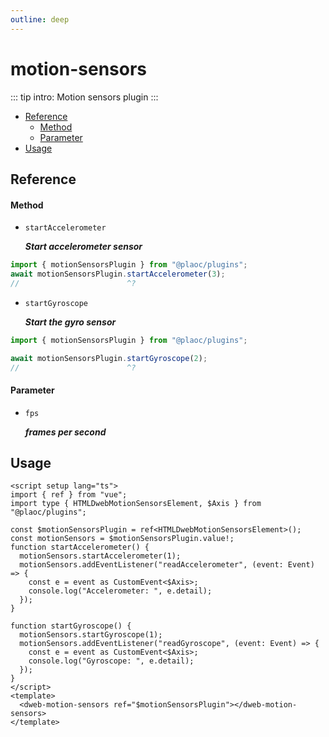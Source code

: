 ```yaml
---
outline: deep
---
```


# motion-sensors

::: tip intro:
Motion sensors plugin 
:::

- [Reference](#reference)
  - [Method](#method)
  - [Parameter](#parameter)
- [Usage](#usage)

## Reference

#### Method

- `startAccelerometer`

  **_Start accelerometer sensor_**

```ts twoslash
import { motionSensorsPlugin } from "@plaoc/plugins";
await motionSensorsPlugin.startAccelerometer(3);
//                        ^?
```

- `startGyroscope`

  **_Start the gyro sensor_**

```ts twoslash
import { motionSensorsPlugin } from "@plaoc/plugins";

await motionSensorsPlugin.startGyroscope(2);
//                        ^?
```

#### Parameter

- `fps`

  **_frames per second_**

## Usage

```vue {5,8,9,10,16,17,18}
<script setup lang="ts">
import { ref } from "vue";
import type { HTMLDwebMotionSensorsElement, $Axis } from "@plaoc/plugins";

const $motionSensorsPlugin = ref<HTMLDwebMotionSensorsElement>();
const motionSensors = $motionSensorsPlugin.value!;
function startAccelerometer() {
  motionSensors.startAccelerometer(1);
  motionSensors.addEventListener("readAccelerometer", (event: Event) => {
    const e = event as CustomEvent<$Axis>;
    console.log("Accelerometer: ", e.detail);
  });
}

function startGyroscope() {
  motionSensors.startGyroscope(1);
  motionSensors.addEventListener("readGyroscope", (event: Event) => {
    const e = event as CustomEvent<$Axis>;
    console.log("Gyroscope: ", e.detail);
  });
}
</script>
<template>
  <dweb-motion-sensors ref="$motionSensorsPlugin"></dweb-motion-sensors>
</template>
```
